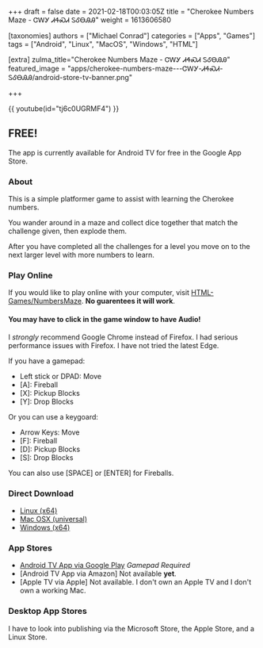 +++
draft = false
date = 2021-02-18T00:03:05Z
title = "Cherokee Numbers Maze - ᏣᎳᎩ ᏗᏎᏍᏗ ᏚᎴᎾᎯᎯ"
weight = 1613606580

[taxonomies]
authors = ["Michael Conrad"]
categories = ["Apps", "Games"]
tags = ["Android", "Linux", "MacOS", "Windows", "HTML"]

[extra]
zulma_title="Cherokee Numbers Maze - ᏣᎳᎩ ᏗᏎᏍᏗ ᏚᎴᎾᎯᎯ"
featured_image = "apps/cherokee-numbers-maze---ᏣᎳᎩ-ᏗᏎᏍᏗ-ᏚᎴᎾᎯᎯ/android-store-tv-banner.png"

+++

{{ youtube(id="tj6c0UGRMF4") }}

## FREE! 

The app is currently available for Android TV for free in the Google App Store.

### About

This is a simple platformer game to assist with learning the Cherokee numbers.

You wander around in a maze and collect dice together that match the challenge given, then explode them.

After you have completed all the challenges for a level you move on to the next larger level with more numbers to learn.

### Play Online

<!-- more -->

If you would like to play online with your computer, visit [HTML-Games/NumbersMaze](/HTML-Games/NumbersMaze/index.html). **No guarentees it will work**.

#### You may have to click **in** the game window to have Audio!

I *strongly* recommend Google Chrome instead of Firefox. I had serious performance issues with Firefox. I have not tried the latest Edge.

If you have a gamepad:

* Left stick or DPAD: Move
* \[A\]: Fireball
* \[X\]: Pickup Blocks
* \[Y\]: Drop Blocks

Or you can use a keygoard:

* Arrow Keys: Move
* \[F\]: Fireball
* \[D\]: Pickup Blocks
* \[S\]: Drop Blocks

You can also use \[SPACE\] or \[ENTER\] for Fireballs.

### Direct Download

* [Linux (x64)](NumbersMaze.x86_64)
* [Mac OSX (universal)](NumbersMaze-mac.zip)
* [Windows (x64)](NumbersMaze-x86_64.exe)

### App Stores

* [Android TV App via Google Play](https://play.google.com/store/apps/details?id=com.cherokeelessons.maze) *Gamepad Required*
* [Android TV App via Amazon] Not available **yet**.
* [Apple TV via Apple] Not available. I don't own an Apple TV and I don't own a working Mac.
<!-- * [iPhone/iPad App via Apple](https://apps.apple.com/us/app/cherokee-bound-pronouns/id966667496?ls=1)
* [Android App via Amazon](https://www.amazon.com/gp/product/B00TCP955U) -->

### Desktop App Stores

I have to look into publishing via the Microsoft Store, the Apple Store, and a Linux Store.
